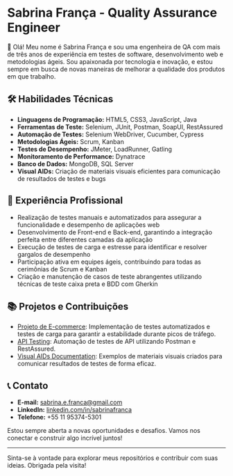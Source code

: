 # Sabrina França - Quality Assurance Engineer

👋 Olá! Meu nome é Sabrina França e sou uma engenheira de QA com mais de três anos de experiência em testes de software, desenvolvimento web e metodologias ágeis. Sou apaixonada por tecnologia e inovação, e estou sempre em busca de novas maneiras de melhorar a qualidade dos produtos em que trabalho.

## 🛠 Habilidades Técnicas

- **Linguagens de Programação:** HTML5, CSS3, JavaScript, Java
- **Ferramentas de Teste:** Selenium, JUnit, Postman, SoapUI, RestAssured
- **Automação de Testes:** Selenium WebDriver, Cucumber, Cypress
- **Metodologias Ágeis:** Scrum, Kanban
- **Testes de Desempenho:** JMeter, LoadRunner, Gatling
- **Monitoramento de Performance:** Dynatrace
- **Banco de Dados:** MongoDB, SQL Server
- **Visual AIDs:** Criação de materiais visuais eficientes para comunicação de resultados de testes e bugs

## 🚀 Experiência Profissional

- Realização de testes manuais e automatizados para assegurar a funcionalidade e desempenho de aplicações web
- Desenvolvimento de Front-end e Back-end, garantindo a integração perfeita entre diferentes camadas da aplicação
- Execução de testes de carga e estresse para identificar e resolver gargalos de desempenho
- Participação ativa em equipes ágeis, contribuindo para todas as cerimônias de Scrum e Kanban
- Criação e manutenção de casos de teste abrangentes utilizando técnicas de teste caixa preta e BDD com Gherkin

## 📚 Projetos e Contribuições

- [Projeto de E-commerce](https://github.com/seu-usuario/projeto-ecommerce): Implementação de testes automatizados e testes de carga para garantir a estabilidade durante picos de tráfego.
- [API Testing](https://github.com/seu-usuario/api-testing): Automação de testes de API utilizando Postman e RestAssured.
- [Visual AIDs Documentation](https://github.com/seu-usuario/visual-aids): Exemplos de materiais visuais criados para comunicar resultados de testes de forma eficaz.

## 📞 Contato

- **E-mail:** [sabrina.e.franca@gmail.com](mailto:sabrina.e.franca@gmail.com)
- **LinkedIn:** [linkedin.com/in/sabrinafranca](https://www.linkedin.com/in/sabrinafranca)
- **Telefone:** +55 11 95374-5301

Estou sempre aberta a novas oportunidades e desafios. Vamos nos conectar e construir algo incrível juntos!

---

Sinta-se à vontade para explorar meus repositórios e contribuir com suas ideias. Obrigada pela visita!
